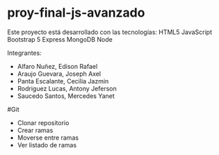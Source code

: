 # proy-final-js-avanzado
Este proyecto está desarrollado con las tecnologías:
HTML5
JavaScript
Bootstrap 5
Express
MongoDB
Node

Integrantes:
- Alfaro Nuñez, Edison Rafael
- Araujo Guevara, Joseph Axel
- Panta Escalante, Cecilia Jazmin
- Rodriguez Lucas, Antony Jeferson
- Saucedo Santos, Mercedes Yanet


#Git
- Clonar repositorio
- Crear ramas
- Moverse entre ramas
- Ver listado de ramas